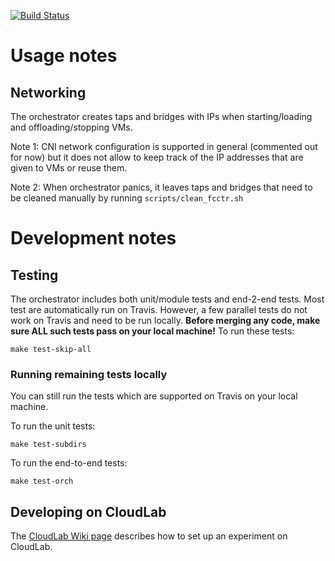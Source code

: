 [![Build Status](https://travis-ci.com/ease-lab/vhive-orchestrator.svg?token=Dx4z7rB8qLcioVK5Dhsr&branch=master)](https://travis-ci.com/github/ease-lab/vhive-orchestrator)
<br />

# Usage notes

## Networking
The orchestrator creates taps and bridges with IPs when starting/loading and offloading/stopping VMs.

Note 1: CNI network configuration is supported in general (commented out for now) but it does not allow to 
keep track of the IP addresses that are given to VMs or reuse them.

Note 2: When orchestrator panics, it leaves taps and bridges that need to be cleaned manually by running `scripts/clean_fcctr.sh`


# Development notes

## Testing

The orchestrator includes both unit/module tests and end-2-end tests. Most test are automatically run on Travis.
However, a few parallel tests do not work on Travis and need to be run locally.
**Before merging any code, make sure ALL such tests pass on 
your local machine!** To run these tests:
```
make test-skip-all
```
### Running remaining tests locally
You can still run the tests which are supported on Travis on your local machine.

To run the unit tests:
```
make test-subdirs
```

To run the end-to-end tests:
```
make test-orch
```

## Developing on CloudLab
The [CloudLab Wiki page](https://github.com/ustiugov/fccd-orchestrator/wiki/CloudLab-Guidelines) describes how to set up an experiment on CloudLab.
